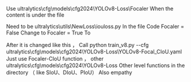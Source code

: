  Use  ultralytics\cfg\models\cfg2024\YOLOv8-Loss\Focaler  When the content is under the file 

 Need to be ultralytics\utils\NewLoss\iouloss.py In the file 
 Code 
Focaler = False
 Change to 
Focaler = True
 To 


 After it is changed like this ， Call  python train_v8.py --cfg ultralytics\cfg\models\cfg2024\YOLOv8-Loss\YOLOv8-Focal_CIoU.yaml
 Just use Focaler-CIoU function ， other ultralytics\cfg\models\cfg2024\YOLOv8-Loss Other level functions in the directory （ like SIoU、DIoU、PIoU） Also empathy 
